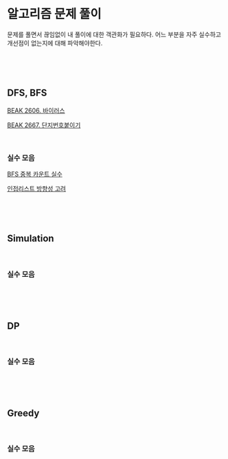 

# 알고리즘 문제 풀이

문제를 풀면서 끊임없이 내 풀이에 대한 객관화가 필요하다. 어느 부분을 자주 실수하고 개선점이 없는지에 대해 파악해야한다.



<br>

<br>

<br>

## DFS, BFS

[BEAK 2606. 바이러스](./BAEK_2606)

[BEAK 2667. 단지번호붙이기](./BAEK_2667)

<br>

### 실수 모음

[BFS 중복 카운트 실수](./BAEK_2667#실수한-부분)

[인접리스트 방향성 고려](./BAEK_2667#실수한-부분)



<br>

<br>

<br>

## Simulation





<br>

### 실수 모음

<br><br><br>

## DP





<br>

### 실수 모음

<br><br><br>

## Greedy



<br>

### 실수 모음

<br><br><br>





